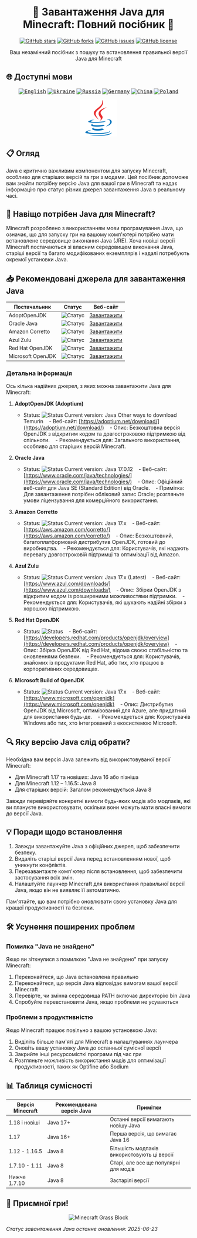 <div align="center">

# 🌟 Завантаження Java для Minecraft: Повний посібник 🌟

[![GitHub stars](https://img.shields.io/github/stars/BANSAFAn/Java-On-Minecraft?style=social)](https://github.com/BANSAFAn/Java-On-Minecraft/stargazers)
[![GitHub forks](https://img.shields.io/github/forks/BANSAFAn/Java-On-Minecraft?style=social)](https://github.com/BANSAFAn/Java-On-Minecraft/network/members)
[![GitHub issues](https://img.shields.io/github/issues/BANSAFAn/Java-On-Minecraft)](https://github.com/BANSAFAn/Java-On-Minecraft/issues)
[![GitHub license](https://img.shields.io/github/license/BANSAFAn/Java-On-Minecraft)](https://github.com/BANSAFAn/Java-On-Minecraft/blob/main/LICENSE)

<p>Ваш незамінний посібник з пошуку та встановлення правильної версії Java для Minecraft</p>

</div>

## 🌐 Доступні мови

<div align="center">

<kbd>[<img title="English" alt="English" src="https://upload.wikimedia.org/wikipedia/commons/thumb/a/a5/Flag_of_the_United_Kingdom_%281-2%29.svg/1200px-Flag_of_the_United_Kingdom_%281-2%29.svg.png" width="22">](../README.md)</kbd>
<kbd>[<img title="Ukraine" alt="Ukraine" src="https://upload.wikimedia.org/wikipedia/commons/thumb/4/49/Flag_of_Ukraine.svg/1280px-Flag_of_Ukraine.svg.png" width="22">](README.ua.md)</kbd>
<kbd>[<img title="Russia" alt="Russia" src="https://upload.wikimedia.org/wikipedia/commons/thumb/f/f3/Flag_of_Russia.svg/1280px-Flag_of_Russia.svg.png" width="22">](README.ru.md)</kbd>
<kbd>[<img title="Germany" alt="Germany" src="https://upload.wikimedia.org/wikipedia/en/thumb/b/ba/Flag_of_Germany.svg/640px-Flag_of_Germany.svg.png" width="22">](README.de.md)</kbd>
<kbd>[<img title="China" alt="China" src="https://upload.wikimedia.org/wikipedia/commons/thumb/f/fa/Flag_of_the_People%27s_Republic_of_China.svg/800px-Flag_of_the_People%27s_Republic_of_China.svg.png" width="22">](README.zh.md)</kbd>
<kbd>[<img title="Poland" alt="Poland" src="https://upload.wikimedia.org/wikipedia/en/1/12/Flag_of_Poland.svg" width="22">](README.pl.md)</kbd>

</div>

<div align="center">
<img src="https://raw.githubusercontent.com/devicons/devicon/master/icons/java/java-original.svg" alt="java" width="100" height="100"/>
</div>

## 📋 Огляд

Java є критично важливим компонентом для запуску Minecraft, особливо для старіших версій та гри з модами. Цей посібник допоможе вам знайти потрібну версію Java для вашої гри в Minecraft та надає інформацію про статус різних джерел завантаження Java в реальному часі.

## 🤔 Навіщо потрібен Java для Minecraft?

Minecraft розроблено з використанням мови програмування Java, що означає, що для запуску гри на вашому комп'ютері потрібно мати встановлене середовище виконання Java (JRE). Хоча новіші версії Minecraft постачаються зі власним середовищем виконання Java, старіші версії та багато модифікованих екземплярів і надалі потребують окремої установки Java.

## 📥 Рекомендовані джерела для завантаження Java

<div align="center">

| Постачальник      | Статус                                                                                      | Веб-сайт                                                                    |
|-------------------|---------------------------------------------------------------------------------------------|-----------------------------------------------------------------------------|
| AdoptOpenJDK      | ![Статус](https://img.shields.io/badge/Статус-Доступно-brightgreen)                         | [Завантажити](https://adoptium.net/temurin/releases/)                       |
| Oracle Java       | ![Статус](https://img.shields.io/badge/Статус-Доступно-brightgreen)                         | [Завантажити](https://www.oracle.com/java/technologies/downloads/)          |
| Amazon Corretto   | ![Статус](https://img.shields.io/badge/Статус-Доступно-brightgreen)                         | [Завантажити](https://aws.amazon.com/corretto/?filtered-posts.sort-by=item.additionalFields.createdDate&filtered-posts.sort-order=desc) |
| Azul Zulu         | ![Статус](https://img.shields.io/badge/Статус-Доступно-brightgreen)                         | [Завантажити](https://www.azul.com/downloads/?package=jdk)                  |
| Red Hat OpenJDK   | ![Статус](https://img.shields.io/badge/Статус-Недоступно-red)                               | [Завантажити](https://developers.redhat.com/products/openjdk/download)      |
| Microsoft OpenJDK | ![Статус](https://img.shields.io/badge/Статус-Доступно-brightgreen)                         | [Завантажити](https://learn.microsoft.com/java/openjdk/download)            |

</div>

### Детальна інформація

Ось кілька надійних джерел, з яких можна завантажити Java для Minecraft:

1. **AdoptOpenJDK (Adoptium)**
   - Status: ![Status](https://img.shields.io/badge/Status-Available-brightgreen) Current version: Java Other ways to download Temurin
   - Веб-сайт: [https://adoptium.net/download/](https://adoptium.net/download/)
   - Опис: Безкоштовна версія OpenJDK з відкритим кодом та довгостроковою підтримкою від спільноти.
   - Рекомендується для: Загального використання, особливо для старіших версій Minecraft.

2. **Oracle Java**
   - Status: ![Status](https://img.shields.io/badge/Status-Available-brightgreen) Current version: Java 17.0.12
   - Веб-сайт: [https://www.oracle.com/java/technologies/](https://www.oracle.com/java/technologies/)
   - Опис: Офіційний веб-сайт для Java SE (Standard Edition) від Oracle.
   - Примітка: Для завантаження потрібен обліковий запис Oracle; розгляньте умови ліцензування для комерційного використання.

3. **Amazon Corretto**
   - Status: ![Status](https://img.shields.io/badge/Status-Available-brightgreen) Current version: Java 17.x
   - Веб-сайт: [https://aws.amazon.com/corretto/](https://aws.amazon.com/corretto/)
   - Опис: Безкоштовний, багатоплатформовий дистрибутив OpenJDK, готовий до виробництва.
   - Рекомендується для: Користувачів, які надають перевагу довгостроковій підтримці та оптимізації від Amazon.

4. **Azul Zulu**
   - Status: ![Status](https://img.shields.io/badge/Status-Available-brightgreen) Current version: Java 17.x (Latest)
   - Веб-сайт: [https://www.azul.com/downloads/](https://www.azul.com/downloads/)
   - Опис: Збірки OpenJDK з відкритим кодом із розширеними можливостями підтримки.
   - Рекомендується для: Користувачів, які шукають надійні збірки з хорошою підтримкою.

5. **Red Hat OpenJDK**
   - Status: ![Status](https://img.shields.io/badge/Status-Unavailable-red) 
   - Веб-сайт: [https://developers.redhat.com/products/openjdk/overview](https://developers.redhat.com/products/openjdk/overview)
   - Опис: Збірка OpenJDK від Red Hat, відома своєю стабільністю та оновленнями безпеки.
   - Рекомендується для: Користувачів, знайомих із продуктами Red Hat, або тих, хто працює в корпоративних середовищах.

6. **Microsoft Build of OpenJDK**
   - Status: ![Status](https://img.shields.io/badge/Status-Available-brightgreen) Current version: Java 17.x
   - Веб-сайт: [https://www.microsoft.com/openjdk](https://www.microsoft.com/openjdk)
   - Опис: Дистрибутив OpenJDK від Microsoft, оптимізований для Azure, але придатний для використання будь-де.
   - Рекомендується для: Користувачів Windows або тих, хто інтегрований з екосистемою Microsoft.

## 🔍 Яку версію Java слід обрати?

Необхідна вам версія Java залежить від використовуваної версії Minecraft:

- Для Minecraft 1.17 та новіших: Java 16 або пізніша
- Для Minecraft 1.12 – 1.16.5: Java 8
- Для старіших версій: Загалом рекомендується Java 8

Завжди перевіряйте конкретні вимоги будь-яких модів або модпаків, які ви плануєте використовувати, оскільки вони можуть мати власні вимоги до версії Java.

## 💡 Поради щодо встановлення

1. Завжди завантажуйте Java з офіційних джерел, щоб забезпечити безпеку.
2. Видаліть старіші версії Java перед встановленням нової, щоб уникнути конфліктів.
3. Перезавантажте комп'ютер після встановлення, щоб забезпечити застосування всіх змін.
4. Налаштуйте лаунчер Minecraft для використання правильної версії Java, якщо він не виявляє її автоматично.

Пам'ятайте, що вам потрібно оновлювати свою установку Java для кращої продуктивності та безпеки.

## 🛠️ Усунення поширених проблем

### Помилка "Java не знайдено"

Якщо ви зіткнулися з помилкою "Java не знайдено" при запуску Minecraft:

1. Переконайтеся, що Java встановлена правильно
2. Переконайтеся, що версія Java відповідає вимогам вашої версії Minecraft
3. Перевірте, чи змінна середовища PATH включає директорію bin Java
4. Спробуйте перевстановити Java, якщо проблеми не усуваються

### Проблеми з продуктивністю

Якщо Minecraft працює повільно з вашою установкою Java:

1. Виділіть більше пам'яті для Minecraft в налаштуваннях лаунчера
2. Оновіть вашу установку Java до останньої сумісної версії
3. Закрийте інші ресурсомісткі програми під час гри
4. Розгляньте можливість використання модів для оптимізації продуктивності, таких як Optifine або Sodium

## 📊 Таблиця сумісності

| Версія Minecraft | Рекомендована версія Java | Примітки |
|-------------------|--------------------------|-------|
| 1.18 і новіші    | Java 17+                 | Останні версії вимагають новішу Java |
| 1.17              | Java 16+                 | Перша версія, що вимагає Java 16 |
| 1.12 - 1.16.5     | Java 8                   | Більшість модпаків використовують ці версії |
| 1.7.10 - 1.11     | Java 8                   | Старі, але все ще популярні для модів |
| Нижче 1.7.10      | Java 8                   | Застарілі версії |

## 🚀 Приємної гри!

<div align="center">
<img src="https://static.wikia.nocookie.net/minecraft_gamepedia/images/2/2d/Plains_Grass_Block.png" width="50" height="50" alt="Minecraft Grass Block"/>
</div>


*Статус завантаження Java останнє оновлення: 2025-06-23*
